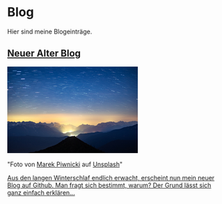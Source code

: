 # Blog

Hier sind meine Blogeinträge.

## [Neuer Alter Blog](Blog/Neuer_alter_Blog.md)


<div>
<img width="300" src="./Media/marek-piwnicki-epdbc0xRjiI-unsplash.jpg"/>

"Foto von <a href="https://unsplash.com/fr/@marekpiwnicki?utm_source=unsplash&utm_medium=referral&utm_content=creditCopyText">Marek Piwnicki</a> auf <a href="https://unsplash.com/de/fotos/der-nachthimmel-mit-sternen-uber-einer-bergkette-epdbc0xRjiI?utm_source=unsplash&utm_medium=referral&utm_content=creditCopyText">Unsplash</a>"
</div>

[Aus den langen Winterschlaf endlich erwacht, erscheint nun mein neuer Blog auf Github. Man fragt sich bestimmt, warum? Der Grund lässt sich ganz einfach erklären...](Blog/Neuer_alter_Blog.md)
